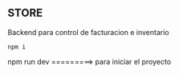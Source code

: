 ## STORE
Backend para control de facturacion e inventario
````
npm i
````
npm run dev =========> para iniciar el proyecto 